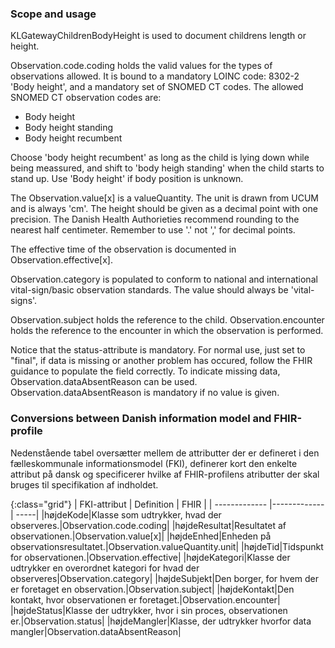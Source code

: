 ### Scope and usage
KLGatewayChildrenBodyHeight is used to document childrens length or height.

 Observation.code.coding holds the valid values for the types of observations allowed. It is bound to a mandatory LOINC code: 8302-2 'Body height', and a mandatory set of SNOMED CT codes. The allowed SNOMED CT observation codes are:
 * Body height
 * Body height standing
 * Body height recumbent

Choose 'body height recumbent' as long as the child is lying down while being meassured, and shift to 'body heigh standing' when the child starts to stand up. Use 'Body height' if body position is unknown. 

The Observation.value[x] is a valueQuantity. The unit is drawn from UCUM and is always 'cm'. The height should be given as a decimal point with one precision. The Danish Health Authorieties recommend rounding to the nearest half centimeter. Remember to use '.' not ',' for decimal points.

The effective time of the observation is documented in Observation.effective[x].

Observation.category is populated to conform to national and international vital-sign/basic observation standards. The value should always be 'vital-signs'.

Observation.subject holds the reference to the child. Observation.encounter holds the reference to the encounter in which the observation is performed.

Notice that the status-attribute is mandatory. For normal use, just set to "final", if data is missing or another problem has occured, follow the FHIR guidance to populate the field correctly. To indicate missing data, Observation.dataAbsentReason can be used. Observation.dataAbsentReason is mandatory if no value is given.

### Conversions between Danish information model and FHIR-profile

Nedenstående tabel oversætter mellem de attributter der er defineret i den fælleskommunale informationsmodel (FKI), definerer kort den enkelte attribut på dansk og specificerer hvilke af FHIR-profilens atributter der skal bruges til specifikation af indholdet. 

{:class="grid"}
|   FKI-attribut      | Definition        | FHIR  |
| ------------- |-------------| -----|
|højdeKode|Klasse som udtrykker, hvad der observeres.|Observation.code.coding|
|højdeResultat|Resultatet af observationen.|Observation.value[x]|
|højdeEnhed|Enheden på observationsresultatet.|Observation.valueQuantity.unit|
|højdeTid|Tidspunkt for observationen.|Observation.effective|
|højdeKategori|Klasse der udtrykker en overordnet kategori for hvad der observeres|Observation.category|
|højdeSubjekt|Den borger, for hvem der er foretaget en observation.|Observation.subject|
|højdeKontakt|Den kontakt, hvor observationen er foretaget.|Observation.encounter|
|højdeStatus|Klasse der udtrykker, hvor i sin proces, observationen er.|Observation.status|
|højdeMangler|Klasse, der udtrykker hvorfor data mangler|Observation.dataAbsentReason|
